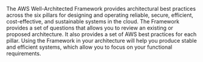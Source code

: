 The AWS Well-Architected Framework provides architectural best practices across the six pillars for designing and operating reliable, secure, efficient, cost-effective, and sustainable systems in the cloud. The Framework provides a set of questions that allows you to review an existing or proposed architecture. It also provides a set of AWS best practices for each pillar. Using the Framework in your architecture will help you produce stable and efficient systems, which allow you to focus on your functional requirements.

